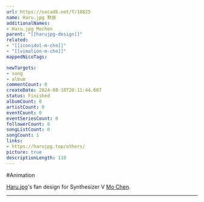 ```yaml
---
url: https://vocadb.net/T/10825
name: Haru.jpg 默辰
additionalNames: 
- Haru.jpg Mochen
parent: "[[harujpg-design]]"
related:
- "[[iconidol-m-chn]]"
- "[[vimalion-m-chn]]"
mappedNicoTags:

newTargets:
- song
- album
commentCount: 0
createDate: 2024-08-18T20:11:44.687
status: Finished
albumCount: 0
artistCount: 0
eventCount: 0
eventSeriesCount: 0
followerCount: 0
songListCount: 0
songCount: 1
links: 
- https://harujpg.top/others/
picture: true
descriptionLength: 110
---
```


#Animation

[Haru.jpg](https://vocadb.net/Ar/15357)'s fan design for Synthesizer V [Mo Chen](https://vocadb.net/Ar/76210).

---

